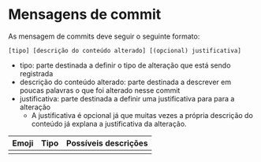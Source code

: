 # Mensagens de commit

As mensagem de commits deve seguir o seguinte formato:

```
[tipo] [descrição do conteúdo alterado] [(opcional) justificativa]
```

- tipo: parte destinada a definir o tipo de alteração que está sendo registrada
- descrição do conteúdo alterado: parte destinada a descrever em poucas palavras o que foi alterado nesse commit
- justificativa: parte destinada a definir uma justificativa para para a alteração
	- A justificativa é opcional já que muitas vezes a própria descrição do conteúdo já explana a justificativa da alteração.

| Emoji | Tipo | Possíveis descrições |
| ----- | ---- | -------------------- |
|       |      |                      |
